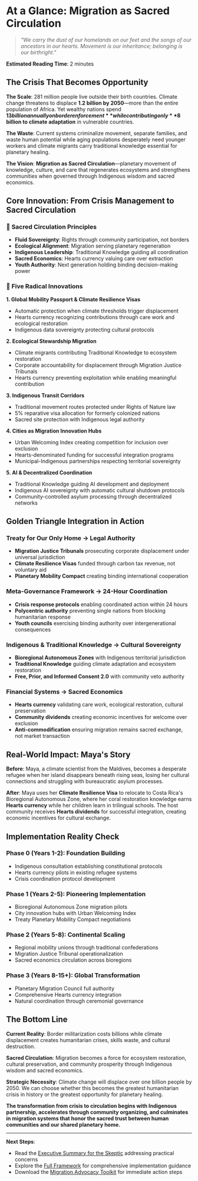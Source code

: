 # At a Glance: Migration as Sacred Circulation

> *"We carry the dust of our homelands on our feet and the songs of our ancestors in our hearts. Movement is our inheritance; belonging is our birthright."*

**Estimated Reading Time**: 2 minutes

## The Crisis That Becomes Opportunity

**The Scale**: 281 million people live outside their birth countries. Climate change threatens to displace **1.2 billion by 2050**—more than the entire population of Africa. Yet wealthy nations spend **$13 billion annually on border enforcement** while contributing only **$8 billion to climate adaptation** in vulnerable countries.

**The Waste**: Current systems criminalize movement, separate families, and waste human potential while aging populations desperately need younger workers and climate migrants carry traditional knowledge essential for planetary healing.

**The Vision**: **Migration as Sacred Circulation**—planetary movement of knowledge, culture, and care that regenerates ecosystems and strengthens communities when governed through Indigenous wisdom and sacred economics.

## Core Innovation: From Crisis Management to Sacred Circulation

### 🌊 **Sacred Circulation Principles**
- **Fluid Sovereignty**: Rights through community participation, not borders
- **Ecological Alignment**: Migration serving planetary regeneration  
- **Indigenous Leadership**: Traditional Knowledge guiding all coordination
- **Sacred Economics**: Hearts currency valuing care over extraction
- **Youth Authority**: Next generation holding binding decision-making power

### 🚀 **Five Radical Innovations**

**1. Global Mobility Passport & Climate Resilience Visas**
- Automatic protection when climate thresholds trigger displacement
- Hearts currency recognizing contributions through care work and ecological restoration
- Indigenous data sovereignty protecting cultural protocols

**2. Ecological Stewardship Migration**
- Climate migrants contributing Traditional Knowledge to ecosystem restoration
- Corporate accountability for displacement through Migration Justice Tribunals
- Hearts currency preventing exploitation while enabling meaningful contribution

**3. Indigenous Transit Corridors**
- Traditional movement routes protected under Rights of Nature law
- 5% reparative visa allocation for formerly colonized nations
- Sacred site protection with Indigenous legal authority

**4. Cities as Migration Innovation Hubs**
- Urban Welcoming Index creating competition for inclusion over exclusion
- Hearts-denominated funding for successful integration programs
- Municipal-Indigenous partnerships respecting territorial sovereignty

**5. AI & Decentralized Coordination**
- Traditional Knowledge guiding AI development and deployment
- Indigenous AI sovereignty with automatic cultural shutdown protocols
- Community-controlled asylum processing through decentralized networks

## Golden Triangle Integration in Action

### **Treaty for Our Only Home** → Legal Authority
- **Migration Justice Tribunals** prosecuting corporate displacement under universal jurisdiction
- **Climate Resilience Visas** funded through carbon tax revenue, not voluntary aid
- **Planetary Mobility Compact** creating binding international cooperation

### **Meta-Governance Framework** → 24-Hour Coordination
- **Crisis response protocols** enabling coordinated action within 24 hours
- **Polycentric authority** preventing single nations from blocking humanitarian response
- **Youth councils** exercising binding authority over intergenerational consequences

### **Indigenous & Traditional Knowledge** → Cultural Sovereignty
- **Bioregional Autonomous Zones** with Indigenous territorial jurisdiction
- **Traditional Knowledge** guiding climate adaptation and ecosystem restoration
- **Free, Prior, and Informed Consent 2.0** with community veto authority

### **Financial Systems** → Sacred Economics
- **Hearts currency** validating care work, ecological restoration, cultural preservation
- **Community dividends** creating economic incentives for welcome over exclusion
- **Anti-commodification** ensuring migration remains sacred exchange, not market transaction

## Real-World Impact: Maya's Story

**Before**: Maya, a climate scientist from the Maldives, becomes a desperate refugee when her island disappears beneath rising seas, losing her cultural connections and struggling with bureaucratic asylum processes.

**After**: Maya uses her **Climate Resilience Visa** to relocate to Costa Rica's Bioregional Autonomous Zone, where her coral restoration knowledge earns **Hearts currency** while her children learn in trilingual schools. The host community receives **Hearts dividends** for successful integration, creating economic incentives for cultural exchange.

## Implementation Reality Check

### **Phase 0 (Years 1-2)**: Foundation Building
- Indigenous consultation establishing constitutional protocols
- Hearts currency pilots in existing refugee systems
- Crisis coordination protocol development

### **Phase 1 (Years 2-5)**: Pioneering Implementation  
- Bioregional Autonomous Zone migration pilots
- City innovation hubs with Urban Welcoming Index
- Treaty Planetary Mobility Compact negotiations

### **Phase 2 (Years 5-8)**: Continental Scaling
- Regional mobility unions through traditional confederations
- Migration Justice Tribunal operationalization
- Sacred economics circulation across bioregions

### **Phase 3 (Years 8-15+)**: Global Transformation
- Planetary Migration Council full authority
- Comprehensive Hearts currency integration
- Natural coordination through ceremonial governance

## The Bottom Line

**Current Reality**: Border militarization costs billions while climate displacement creates humanitarian crises, skills waste, and cultural destruction.

**Sacred Circulation**: Migration becomes a force for ecosystem restoration, cultural preservation, and community prosperity through Indigenous wisdom and sacred economics.

**Strategic Necessity**: Climate change will displace over one billion people by 2050. We can choose whether this becomes the greatest humanitarian crisis in history or the greatest opportunity for planetary healing.

**The transformation from crisis to circulation begins with Indigenous partnership, accelerates through community organizing, and culminates in migration systems that honor the sacred trust between human communities and our shared planetary home.**

---

**Next Steps**: 
- Read the [Executive Summary for the Skeptic](#executive-summary-for-the-skeptic) addressing practical concerns
- Explore the [Full Framework](#introduction) for comprehensive implementation guidance
- Download the [Migration Advocacy Toolkit](#advocacy-action) for immediate action steps
